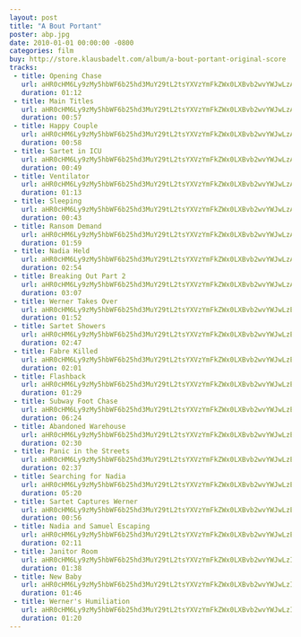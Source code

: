 ```yaml
---
layout: post
title: "A Bout Portant"
poster: abp.jpg
date: 2010-01-01 00:00:00 -0800
categories: film
buy: http://store.klausbadelt.com/album/a-bout-portant-original-score
tracks:
 - title: Opening Chase
   url: aHR0cHM6Ly9zMy5hbWF6b25hd3MuY29tL2tsYXVzYmFkZWx0LXBvb2wvYWJwLzAxIE9wZW5pbmcgQ2hhc2UubXAz
   duration: 01:12
 - title: Main Titles
   url: aHR0cHM6Ly9zMy5hbWF6b25hd3MuY29tL2tsYXVzYmFkZWx0LXBvb2wvYWJwLzAyIE1haW4gVGl0bGVzLm1wMw==
   duration: 00:57
 - title: Happy Couple
   url: aHR0cHM6Ly9zMy5hbWF6b25hd3MuY29tL2tsYXVzYmFkZWx0LXBvb2wvYWJwLzAzIEhhcHB5IENvdXBsZS5tcDM=
   duration: 00:58
 - title: Sartet in ICU
   url: aHR0cHM6Ly9zMy5hbWF6b25hd3MuY29tL2tsYXVzYmFkZWx0LXBvb2wvYWJwLzA0IFNhcnRldCBpbiBJQ1UubXAz
   duration: 00:49
 - title: Ventilator
   url: aHR0cHM6Ly9zMy5hbWF6b25hd3MuY29tL2tsYXVzYmFkZWx0LXBvb2wvYWJwLzA1IFZlbnRpbGF0b3IubXAz
   duration: 01:13
 - title: Sleeping
   url: aHR0cHM6Ly9zMy5hbWF6b25hd3MuY29tL2tsYXVzYmFkZWx0LXBvb2wvYWJwLzA2IFNsZWVwaW5nLm1wMw==
   duration: 00:43
 - title: Ransom Demand
   url: aHR0cHM6Ly9zMy5hbWF6b25hd3MuY29tL2tsYXVzYmFkZWx0LXBvb2wvYWJwLzA3IFJhbnNvbSBEZW1hbmQubXAz
   duration: 01:59
 - title: Nadia Held
   url: aHR0cHM6Ly9zMy5hbWF6b25hd3MuY29tL2tsYXVzYmFkZWx0LXBvb2wvYWJwLzA4IE5hZGlhIEhlbGQubXAz
   duration: 02:54
 - title: Breaking Out Part 2
   url: aHR0cHM6Ly9zMy5hbWF6b25hd3MuY29tL2tsYXVzYmFkZWx0LXBvb2wvYWJwLzA5IEJyZWFraW5nIE91dCBQYXJ0IDIubXAz
   duration: 03:07
 - title: Werner Takes Over
   url: aHR0cHM6Ly9zMy5hbWF6b25hd3MuY29tL2tsYXVzYmFkZWx0LXBvb2wvYWJwLzEwIFdlcm5lciBUYWtlcyBPdmVyLm1wMw==
   duration: 01:52
 - title: Sartet Showers
   url: aHR0cHM6Ly9zMy5hbWF6b25hd3MuY29tL2tsYXVzYmFkZWx0LXBvb2wvYWJwLzExIFNhcnRldCBTaG93ZXJzLm1wMw==
   duration: 02:47
 - title: Fabre Killed
   url: aHR0cHM6Ly9zMy5hbWF6b25hd3MuY29tL2tsYXVzYmFkZWx0LXBvb2wvYWJwLzEyIEZhYnJlIEtpbGxlZC5tcDM=
   duration: 02:01
 - title: Flashback
   url: aHR0cHM6Ly9zMy5hbWF6b25hd3MuY29tL2tsYXVzYmFkZWx0LXBvb2wvYWJwLzEzIEZsYXNoYmFjay5tcDM=
   duration: 01:29
 - title: Subway Foot Chase
   url: aHR0cHM6Ly9zMy5hbWF6b25hd3MuY29tL2tsYXVzYmFkZWx0LXBvb2wvYWJwLzE0IFN1YndheSBGb290IENoYXNlLm1wMw==
   duration: 06:24
 - title: Abandoned Warehouse
   url: aHR0cHM6Ly9zMy5hbWF6b25hd3MuY29tL2tsYXVzYmFkZWx0LXBvb2wvYWJwLzE1IEFiYW5kb25lZCBXYXJlaG91c2UubXAz
   duration: 02:30
 - title: Panic in the Streets
   url: aHR0cHM6Ly9zMy5hbWF6b25hd3MuY29tL2tsYXVzYmFkZWx0LXBvb2wvYWJwLzE2IFBhbmljIGluIHRoZSBTdHJlZXRzLm1wMw==
   duration: 02:37
 - title: Searching for Nadia
   url: aHR0cHM6Ly9zMy5hbWF6b25hd3MuY29tL2tsYXVzYmFkZWx0LXBvb2wvYWJwLzE3IFNlYXJjaGluZyBmb3IgTmFkaWEubXAz
   duration: 05:20
 - title: Sartet Captures Werner
   url: aHR0cHM6Ly9zMy5hbWF6b25hd3MuY29tL2tsYXVzYmFkZWx0LXBvb2wvYWJwLzE4IFNhcnRldCBDYXB0dXJlcyBXZXJuZXIubXAz
   duration: 00:56
 - title: Nadia and Samuel Escaping
   url: aHR0cHM6Ly9zMy5hbWF6b25hd3MuY29tL2tsYXVzYmFkZWx0LXBvb2wvYWJwLzE5IE5hZGlhIGFuZCBTYW11ZWwgRXNjYXBpbmcubXAz
   duration: 02:11
 - title: Janitor Room
   url: aHR0cHM6Ly9zMy5hbWF6b25hd3MuY29tL2tsYXVzYmFkZWx0LXBvb2wvYWJwLzIwIEphbml0b3IgUm9vbS5tcDM=
   duration: 01:38
 - title: New Baby
   url: aHR0cHM6Ly9zMy5hbWF6b25hd3MuY29tL2tsYXVzYmFkZWx0LXBvb2wvYWJwLzIxIE5ldyBCYWJ5Lm1wMw==
   duration: 01:46
 - title: Werner's Humiliation
   url: aHR0cHM6Ly9zMy5hbWF6b25hd3MuY29tL2tsYXVzYmFkZWx0LXBvb2wvYWJwLzIyIFdlcm5lcidzIEh1bWlsaWF0aW9uLm1wMw==
   duration: 01:20
---
```

